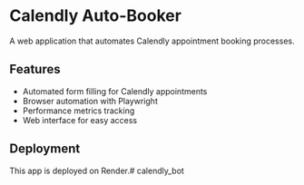 # Calendly Auto-Booker

A web application that automates Calendly appointment booking processes.

## Features
- Automated form filling for Calendly appointments
- Browser automation with Playwright
- Performance metrics tracking
- Web interface for easy access

## Deployment
This app is deployed on Render.# calendly_bot
